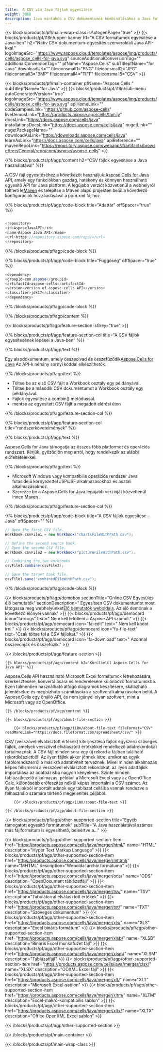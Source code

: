 ```yaml
---
title:  A CSV via Java fájlok egyesítése
weight: 3860
description: Java mintakód a CSV dokumentumok kombinálásához a Java futásidejű környezet JSP/JSF alkalmazásokhoz és asztali alkalmazásokhoz.
---
```

{{< blocks/products/pf/main-wrap-class isAutogenPage="true" >}}
{{< blocks/products/pf/i18n/upper-banner h1="A CSV formátumok egyesítése a Java-ben" h2="Natív CSV dokumentum-egyesítés szerveroldali Java API-kkal." logoImageSrc="https://www.aspose.cloud/templates/aspose/img/products/cells/aspose_cells-for-java.svg" sourceAdditionalConversionTag="" additionalConversionTag="" pfName="Aspose.Cells" subTitlepfName="for Java" downloadUrl="" fileiconsmall1="PNG" fileiconsmall2="JPG" fileiconsmall3="BMP" fileiconsmall4="TIFF" fileiconsmall5="CSV" >}}

{{< blocks/products/pf/main-container pfName="Aspose.Cells " subTitlepfName="for Java" >}}
{{< blocks/products/pf/i18n/sub-menu autoGeneratedVersion="true" logoImageSrc="https://www.aspose.cloud/templates/aspose/img/products/cells/aspose_cells-for-java.svg" apiHomeLink="" codeSamplesLink="https://github.com/aspose-cells" liveDemosLink="https://products.aspose.app/cells/family" docsLink="https://docs.aspose.com/cells/java" installationsDocsLink="https://docs.aspose.com/cells/java" nugetLink="" nugetPackageName="" downloadAsLink="https://downloads.aspose.com/cells/java" learnAsLink="https://docs.aspose.com/cells/java" apiReference="" mavenRepoLink="https://repository.aspose.com/webapp/#/artifacts/browse/tree/General/repo/com/aspose/aspose-cells" >}}

{{% blocks/products/pf/agp/content h2="CSV fájlok egyesítése a Java használatával" %}}

 A CSV fájl egyesítéséhez a következőt használjuk:[Aspose.Cells for Java](https://products.aspose.com/cells/java) API, amely egy funkciókban gazdag, hatékony és könnyen használható egyesítő API for Java platform. A legújabb verziót közvetlenül a webhelyről töltheti le[Maven](https://repository.aspose.com/webapp/#/artifacts/browse/tree/General/repo/com/aspose/aspose-cells) és telepítse a Maven alapú projekten belül a következő konfigurációk hozzáadásával a pom.xml fájlhoz.

{{% blocks/products/pf/agp/code-block title="Adattár" offSpacer="true" %}}

```cs

<repository>
<id>AsposeJavaAPI</id>
<name>Aspose Java API</name>
<url>https://repository.aspose.com/repo/</url>
</repository>

```

{{% /blocks/products/pf/agp/code-block %}}

{{% blocks/products/pf/agp/code-block title="Függőség" offSpacer="true" %}}

```cs
<dependency>
<groupId>com.aspose</groupId>
<artifactId>aspose-cells</artifactId>
<version>version of aspose-cells API</version>
<classifier>jdk17</classifier>
</dependency>

```

{{% /blocks/products/pf/agp/code-block %}}

{{% /blocks/products/pf/agp/content %}}

{{< blocks/products/pf/agp/feature-section isGrey="true" >}}

{{% blocks/products/pf/agp/feature-section-col title="A CSV fájlok egyesítésének lépései a Java-ben" %}}

{{% blocks/products/pf/agp/text %}}

 Egy alapdokumentum, amely összeolvad és összefűződik[Aspose.Cells for Java](https://products.aspose.com/cells/java) Az API-k néhány sornyi kóddal elkészíthetők.

{{% /blocks/products/pf/agp/text %}}

+ Töltse be az első CSV fájlt a Workbook osztály egy példányával.
+ Töltse be a második CSV dokumentumot a Workbook osztály egy példányával.
+ Fájlok egyesítése a combin() metódussal.
+ mentse az egyesített CSV fájlt a megadott elérési úton

{{% /blocks/products/pf/agp/feature-section-col %}}

{{% blocks/products/pf/agp/feature-section-col title="rendszerkövetelmények" %}}

{{% blocks/products/pf/agp/text %}}

 Aspose.Cells for Java támogatja az összes főbb platformot és operációs rendszert. Kérjük, győződjön meg arról, hogy rendelkezik az alábbi előfeltételekkel.

{{% /blocks/products/pf/agp/text %}}

-  Microsoft Windows vagy kompatibilis operációs rendszer Java futásidejű környezettel JSP/JSF alkalmazásokhoz és asztali alkalmazásokhoz.
-  Szerezze be a Aspose.Cells for Java legújabb verzióját közvetlenül innen
 [Maven](https://repository.aspose.com/webapp/#/artifacts/browse/tree/General/repo/com/aspose/aspose-cells)  .

{{% /blocks/products/pf/agp/feature-section-col %}}

{{% blocks/products/pf/agp/code-block title="A CSV fájlok egyesítése – Java" offSpacer="" %}}

```cs
// Open the first CSV file.
Workbook csvFile1 = new Workbook("chartsFileWithPath.csv");

// Define the second source book.
// Open the second CSV file.
Workbook csvFile2 = new Workbook("pictureFileWithPath.csv");

// Combining the two workbooks
csvFile1.combine(csvFile2);

// Save the target book file.
csvFile1.save("combinedFileWithPath.csv");  

```

{{% /blocks/products/pf/agp/code-block %}}

{{< blocks/products/pf/agp/demobox sectionTitle="Online CSV Egyesülés élő bemutatók" sectionDescription=" Egyesítsen CSV dokumentumot most, látogassa meg webhelyünket[Élő bemutatók weboldala](https://products.aspose.app/cells/merger). Az élő demónak a következő előnyei vannak" >}}
            {{< blocks/products/pf/agp/democard icon="fa-cogs" text=" Nem kell letölteni a Aspose API számot." >}}
            {{< blocks/products/pf/agp/democard icon="fa-edit" text=" Nem kell kódot írni." >}}
            {{< blocks/products/pf/agp/democard icon="fa-file-text" text="Csak töltse fel a CSV fájlokat." >}}
            {{< blocks/products/pf/agp/democard icon="fa-download" text=" Azonnal összevonják és összefűzik." >}}

{{< /blocks/products/pf/agp/feature-section >}}

<!-- aboutfile Starts -->

    {{% blocks/products/pf/agp/content h2="Körülbelül Aspose.Cells for Java API" %}}

 Aspose.Cells API használható Microsoft Excel formátumok létrehozására, szerkesztésére, konvertálására és renderelésére különböző formátumokba. Ezen túlmenően használható átfogó diagramok készítésére, skálázható jelentésekre és megbízható számításokra a szoftveralkalmazásokon belül. A Aspose.Cells egy önálló API, és nem igényel olyan szoftvert, mint a Microsoft vagy az OpenOffice.

    {{% /blocks/products/pf/agp/content %}}

    {{< blocks/products/pf/agp/about-file-section >}}

        {{< blocks/products/pf/agp/i18n/about-file-text fileFormat="CSV" readMoreLink="https://docs.fileformat.com/spreadsheet/csv/" >}}
 CSV (vesszővel elválasztott értékek) kiterjesztésű fájlok egyszerű szöveges fájlok, amelyek vesszővel elválasztott értékekkel rendelkező adatrekordokat tartalmaznak. A CSV fájl minden sora egy új rekord a fájlban található rekordkészletből. Az ilyen fájlok akkor jönnek létre, amikor az egyik tárolórendszerről a másikra adatátvitelt terveznek. Mivel minden alkalmazás képes felismerni a vesszővel elválasztott rekordokat, az ilyen adatfájlok importálása az adatbázisba nagyon kényelmes. Szinte minden táblázatkezelő alkalmazás, például a Microsoft Excel vagy az OpenOffice Calc, különösebb erőfeszítés nélkül képes importálni a CSV számot. Az ilyen fájlokból importált adatok egy táblázat celláiba vannak rendezve a felhasználó számára történő megjelenítés céljából.

        {{< /blocks/products/pf/agp/i18n/about-file-text >}}

    {{< /blocks/products/pf/agp/about-file-section >}}

<!-- aboutfile Ends -->

{{< blocks/products/pf/agp/other-supported-section title="Egyéb támogatott egyesítő formátumok" subTitle="A Java használatával számos más fájlformátum is egyesíthető, beleértve a..." >}}

{{< blocks/products/pf/agp/other-supported-section-item href="https://products.aspose.com/cells/java/merger/html/" name="HTML" description="Hyper Text Markup Language" >}}
{{< blocks/products/pf/agp/other-supported-section-item href="https://products.aspose.com/cells/java/merger/mhtml/" name="MHTML" description="Weboldal archív formátuma" >}}
{{< blocks/products/pf/agp/other-supported-section-item href="https://products.aspose.com/cells/java/merger/ods/" name="ODS" description="OpenDocument táblázatfájl" >}}
{{< blocks/products/pf/agp/other-supported-section-item href="https://products.aspose.com/cells/java/merger/tsv/" name="TSV" description="Tabulátorral elválasztott értékek" >}}
{{< blocks/products/pf/agp/other-supported-section-item href="https://products.aspose.com/cells/java/merger/txt/" name="TXT" description="Szöveges dokumentum" >}}
{{< blocks/products/pf/agp/other-supported-section-item href="https://products.aspose.com/cells/java/merger/xls/" name="XLS" description="Excel bináris formátum" >}}
{{< blocks/products/pf/agp/other-supported-section-item href="https://products.aspose.com/cells/java/merger/xlsb/" name="XLSB" description="Bináris Excel munkafüzet fájl" >}}
{{< blocks/products/pf/agp/other-supported-section-item href="https://products.aspose.com/cells/java/merger/xlsm/" name="XLSM" description="Táblázatfájl" >}}
{{< blocks/products/pf/agp/other-supported-section-item href="https://products.aspose.com/cells/java/merger/xlsx/" name="XLSX" description="OOXML Excel fájl" >}}
{{< blocks/products/pf/agp/other-supported-section-item href="https://products.aspose.com/cells/java/merger/xlt/" name="XLT" description="Microsoft Excel-sablon" >}}
{{< blocks/products/pf/agp/other-supported-section-item href="https://products.aspose.com/cells/java/merger/xltm/" name="XLTM" description="Excel-makró-kompatibilis sablon" >}}
{{< blocks/products/pf/agp/other-supported-section-item href="https://products.aspose.com/cells/java/merger/xltx/" name="XLTX" description="Office OpenXML Excel sablon" >}}

{{< /blocks/products/pf/agp/other-supported-section >}}

{{< /blocks/products/pf/main-container >}}
    
{{< /blocks/products/pf/main-wrap-class >}}
